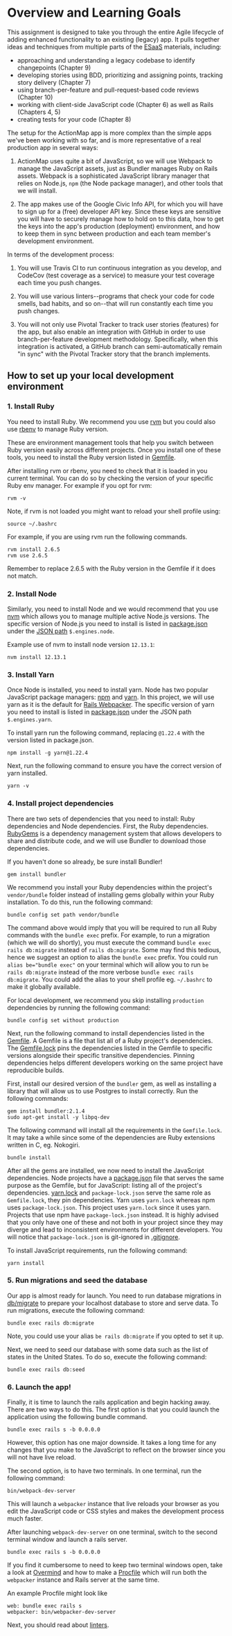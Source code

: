 # Overview and Learning Goals

This assignment is designed to take you through the entire Agile
lifecycle of adding enhanced functionality to an existing (legacy) app.
It pulls together ideas and techniques from multiple parts of the 
[ESaaS](http://www.saasbook.info) materials, including:

* approaching and understanding a legacy codebase to identify
changepoints (Chapter 9)
* developing stories using BDD, prioritizing and assigning points,
tracking story delivery (Chapter 7)
* using branch-per-feature and pull-request-based code reviews
(Chapter 10)
* working with client-side JavaScript code (Chapter 6) as well as
Rails (Chapters 4, 5)
* creating tests for your code (Chapter 8)

The setup for the ActionMap app is more complex than the simple apps we've been
working with so far, and is more representative of a real production
app in several ways:

1. ActionMap uses quite a bit of JavaScript, so we will use Webpack to
manage the JavaScript assets, just as Bundler manages Ruby on Rails
assets.  Webpack is a sophisticated JavaScript library manager that
relies on Node.js, `npm` (the Node package manager), and other tools
that we will install.

2. The app makes use of the Google Civic Info API, for which you will
have to sign up for a (free) developer API key.  Since these keys are
sensitive you will have to securely manage how to hold on to this
data, how to get the keys into the app's production (deployment)
environment, and how to keep them in sync between production and each
team member's development environment.

In terms of the development process:

1. You will use Travis CI to run continuous integration as you
develop, and CodeCov (test coverage as a service) to measure your test
coverage each time you push changes.

2. You will use various linters--programs that check your code for
code smells, bad habits, and so on--that will run constantly each time
you push changes.

3. You will not only use Pivotal Tracker to track user stories
(features) for the app, but also enable an integration with GitHub in
order to use branch-per-feature development methodology. Specifically,
when this integration is activated, a GitHub branch can
semi-automatically remain "in sync" with the Pivotal Tracker story
that the branch implements.

    




## How to set up your local development environment
### 1. Install Ruby
You need to install Ruby. We recommend you use [rvm](https://rvm.io/) but you could also use [rbenv](https://github.com/rbenv/rbenv) to manage Ruby version.

These are environment management tools that help you switch between Ruby version easily across different projects.
Once you install one of these tools, you need to install the Ruby version listed in [Gemfile](../Gemfile).

After installing rvm or rbenv, you need to check that it is loaded in you current terminal.
You can do so by checking the version of your specific Ruby env manager.
For example if you opt for rvm:
```shell script
rvm -v
```

Note, if rvm is not loaded you might want to reload your shell profile using:
```shell script
source ~/.bashrc
```

For example, if you are using rvm run the following commands.
```shell script
rvm install 2.6.5
rvm use 2.6.5
```
Remember to replace 2.6.5 with the Ruby version in the Gemfile if it does not match.

### 2. Install Node
Similarly, you need to install Node and we would recommend that you use [nvm](https://github.com/nvm-sh/nvm) which allows you to manage multiple active Node.js versions.
The specific version of Node.js you need to install is listed in [package.json](../package.json) under the [JSON path](https://github.com/json-path/JsonPath) `$.engines.node`.

Example use of nvm to install node version `12.13.1`:
```shell script
nvm install 12.13.1
```

### 3. Install Yarn
Once Node is installed, you need to install yarn. Node has two popular JavaScript package managers: [npm](https://github.com/npm/cli) and [yarn](https://github.com/yarnpkg/yarn).
In this project, we will use yarn as it is the default for [Rails Webpacker](https://github.com/rails/webpacker).
The specific version of yarn you need to install is listed in [package.json](../package.json) under the JSON path `$.engines.yarn`.

To install yarn run the following command, replacing `@1.22.4` with the version listed in package.json.
```shell script
npm install -g yarn@1.22.4
```

Next, run the following command to ensure you have the correct version of yarn installed.
```shell script
yarn -v
```

### 4. Install project dependencies
There are two sets of dependencies that you need to install: Ruby dependencies and Node dependencies.
First, the Ruby dependencies. [RubyGems](https://rubygems.org/) is a dependency management system that allows developers to share and distribute code, and we will use Bundler to download those dependencies.

If you haven't done so already, be sure install Bundler!
```shell script
gem install bundler
```

We recommend you install your Ruby dependencies within the project's `vendor/bundle` folder instead of installing gems globally within your Ruby installation.
To do this, run the following command:
```shell script
bundle config set path vendor/bundle
```

The command above would imply that you will be required to run all Ruby commands with the `bundle exec` prefix.
For example, to run a migration (which we will do shortly), you must execute the command `bundle exec rails db:migrate` instead of `rails db:migrate`.
Some may find this tedious, hence we suggest an option to alias the `bundle exec` prefix.
You could run `alias be="bundle exec"` on your terminal which will allow you to run `be rails db:migrate` instead of the more verbose `bundle exec rails db:migrate`.
You could add the alias to your shell profile eg. `~/.bashrc` to make it globally available.

For local development, we recommend you skip installing `production` dependencies by running the following command:
```shell script
bundle config set without production
```

Next, run the following command to install dependencies listed in the [Gemfile](../Gemfile).
A Gemfile is a file that list all of a Ruby project's dependencies.
The [Gemfile.lock](../Gemfile.lock) pins the dependencies listed in the Gemfile to specific versions alongside their specific transitive dependencies.
Pinning dependencies helps different developers working on the same project have reproducible builds.

First, install our desired version of the `bundler` gem, as well as installing a library that will allow us to use Postgres to install correctly. Run the following commands:
```shell script
gem install bundler:2.1.4
sudo apt-get install -y libpq-dev
```

The following command will install all the requirements in the `Gemfile.lock`.
It may take a while since some of the dependencies are Ruby extensions written in C, eg. Nokogiri.
```shell script
bundle install
```

After all the gems are installed, we now need to install the JavaScript dependencies.
Node projects have a [package.json](../package.json) file that serves the same purpose as the Gemfile, but for JavaScript: listing all of the project's dependencies.
[yarn.lock](../yarn.lock) and `package-lock.json` serve the same role as `Gemfile.lock`, they pin dependencies. 
Yarn uses `yarn.lock` whereas npm uses `package-lock.json`. This project uses `yarn.lock` since it uses yarn.
Projects that use npm have `package-lock.json` instead. It is highly advised that you only have one of these and not both
in your project since they may diverge and lead to inconsistent environments for different developers.
You will notice that `package-lock.json` is git-ignored in [.gitignore](../.gitignore).

To install JavaScript requirements, run the following command:
```shell script
yarn install
```

### 5. Run migrations and seed the database
Our app is almost ready for launch. You need to run database migrations in [db/migrate](../db/migrate) to prepare your localhost
database to store and serve data. To run migrations, execute the following command:
```shell script
bundle exec rails db:migrate
```
Note, you could use your alias `be rails db:migrate` if you opted to set it up.

Next, we need to seed our database with some data such as the list of states in the United States.
To do so, execute the following command:
```shell script
bundle exec rails db:seed
```

### 6. Launch the app!
Finally, it is time to launch the rails application and begin hacking away.
There are two ways to do this. The first option is that you could launch the application using the following bundle command.
```shell script
bundle exec rails s -b 0.0.0.0
```

However, this option has one major downside. It takes a long time for any changes that you make to the JavaScript to reflect on the browser since you will not have live reload.

The second option, is to have two terminals. In one terminal, run the following command:
```shell script
bin/webpack-dev-server
```

This will launch a `webpacker` instance that live reloads your browser as you edit the JavaScript code or CSS styles and makes the development process much faster.

After launching `webpack-dev-server` on one terminal, switch to the second terminal window and launch a rails server.
```shell script
bundle exec rails s -b 0.0.0.0
```

If you find it cumbersome to need to keep two terminal windows open, take a look at [Overmind](https://github.com/DarthSim/overmind) and how to make a [Procfile](https://devcenter.heroku.com/articles/procfile) which will run both the `webpacker` instance and Rails server at the same time.

An example Procfile might look like
```
web: bundle exec rails s
webpacker: bin/webpacker-dev-server
```

Next, you should read about [linters](./linters.md).
